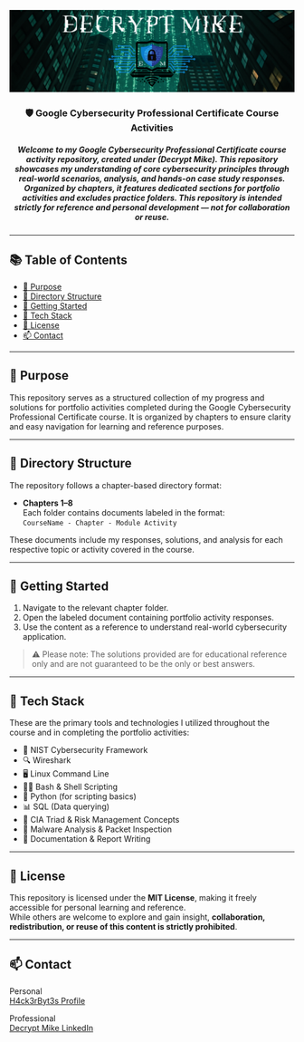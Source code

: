 <p align="center">
  <img src="DecryptMikeLogo.png" alt="DecryptMike Logo" style="max-width: 100%; height: auto;"/>
</p>

<h3 align="center">
    🛡️ Google Cybersecurity Professional Certificate Course Activities
</h3>

<h5 align="center">
     Welcome to my Google Cybersecurity Professional Certificate course activity repository, created under (<strong>Decrypt Mike</strong>). This repository showcases my understanding of core cybersecurity principles through real-world scenarios, analysis, and hands-on case study responses. Organized by chapters, it features dedicated sections for portfolio activities and excludes practice folders. This repository is intended strictly for reference and personal development — not for collaboration or reuse.
</h5>

---

## 📚 Table of Contents

- [🎯 Purpose](#-purpose)
- [📂 Directory Structure](#-directory-structure)
- [🚀 Getting Started](#-getting-started)
- [🧰 Tech Stack](#-tech-stack)
- [📄 License](#-license)
- [📫 Contact](#-contact) 
---

## 🎯 Purpose

This repository serves as a structured collection of my progress and solutions for portfolio activities completed during the Google Cybersecurity Professional Certificate course. It is organized by chapters to ensure clarity and easy navigation for learning and reference purposes.

---

## 📂 Directory Structure

The repository follows a chapter-based directory format:

- **Chapters 1–8**  
Each folder contains documents labeled in the format:  
`CourseName - Chapter - Module Activity`

These documents include my responses, solutions, and analysis for each respective topic or activity covered in the course.

---

## 🚀 Getting Started

1. Navigate to the relevant chapter folder.
2. Open the labeled document containing portfolio activity responses.
3. Use the content as a reference to understand real-world cybersecurity application.

> ⚠️ Please note: The solutions provided are for educational reference only and are not guaranteed to be the only or best answers.

---

## 🧰 Tech Stack

These are the primary tools and technologies I utilized throughout the course and in completing the portfolio activities:

- 🔐 NIST Cybersecurity Framework  
- 🔍 Wireshark  
- 🖥️ Linux Command Line  
- 🧑‍💻 Bash & Shell Scripting  
- 🐍 Python (for scripting basics)  
- 📊 SQL (Data querying)  
- 🧱 CIA Triad & Risk Management Concepts  
- 🔎 Malware Analysis & Packet Inspection  
- 📑 Documentation & Report Writing

---

## 📄 License

This repository is licensed under the **MIT License**, making it freely accessible for personal learning and reference.  
While others are welcome to explore and gain insight, **collaboration, redistribution, or reuse of this content is strictly prohibited**.

---

## 📫 Contact

Personal <br>
[H4ck3rByt3s Profile](https://h4ck3rbyt3s.systeme.io/profile) 

Professional <br>
[Decrypt Mike LinkedIn](https://www.linkedin.com/in/h4ck3rbyt3s) 
